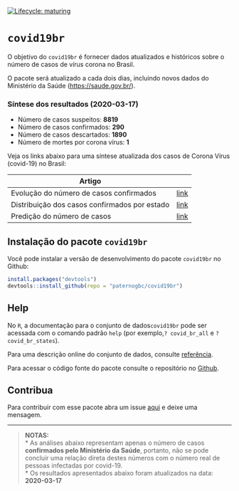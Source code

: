 
<!-- README.md is generated from README.Rmd. Please edit that file -->

<!-- badges: start -->

[![Lifecycle:
maturing](https://img.shields.io/badge/lifecycle-maturing-blue.svg)](https://www.tidyverse.org/lifecycle/#maturing)
<!-- badges: end -->

# `covid19br`

O objetivo do `covid19br` é fornecer dados atualizados e históricos
sobre o número de casos de vírus corona no Brasil.

O pacote será atualizado a cada dois dias, incluindo novos dados do
Ministério da Saúde (<https://saude.gov.br/>).

### Síntese dos resultados (2020-03-17)

  - Número de casos suspeitos: **8819**  
  - Número de casos confirmados: **290**  
  - Número de casos descartados: **1890**  
  - Número de mortes por corona vírus: **1**

Veja os links abaixo para uma síntese atualizada dos casos de Corona
Vírus (covid-19) no
Brasil:

| Artigo                                        |                                                                              |
| --------------------------------------------- | :--------------------------------------------------------------------------: |
| Evolução do número de casos confirmados       | [link](https://paternogbc.github.io/covid19br/articles/tendencia_atual.html) |
| Distribuição dos casos confirmados por estado | [link](https://paternogbc.github.io/covid19br/articles/distrib_map_pt.html)  |
| Predição do número de casos                   |    [link](https://paternogbc.github.io/covid19br/articles/predicoes.html)    |

## Instalação do pacote `covid19br`

Você pode instalar a versão de desenvolvimento do pacote `covid19br` no
Github:

``` r
install.packages("devtools") 
devtools::install_github(repo = "paternogbc/covid19br")
```

## Help

No `R`, a documentação para o conjunto de dados`covid19br` pode ser
acessada com o comando padrão `help` (por exemplo,`? covid_br_all` e `?
covid_br_states`).

Para uma descrição online do conjunto de dados, consulte
[referência](https://paternogbc.github.io/covid19br/reference/index.html).

Para acessar o código fonte do pacote consulte o repositório no
[Github](https://github.com/paternogbc/covid19br).

## Contribua

Para contribuir com esse pacote abra um issue
[aqui](https://github.com/paternogbc/covid19br/issues/new) e deixe uma
mensagem.

-----

> **NOTAS:**  
> \* As análises abaixo representam apenas o número de casos
> **confirmados pelo Ministério da Saúde**, portanto, não se pode
> concluir uma relação direta destes números com o número real de
> pessoas infectadas por covid-19.  
> \* Os resultados apresentados abaixo foram atualizados na data:
> **2020-03-17**
